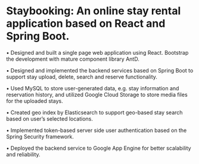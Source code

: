 # Staybooking: An online stay rental application based on React and Spring Boot.

• Designed and built a single page web application using React. Bootstrap the development with mature component library AntD.

• Designed and implemented the backend services based on Spring Boot to support stay upload, delete, search and reserve
functionality.

• Used MySQL to store user-generated data, e.g. stay information and reservation history, and utilized Google Cloud Storage to
store media files for the uploaded stays.

• Created geo index by Elasticsearch to support geo-based stay search based on user’s selected locations.

• Implemented token-based server side user authentication based on the Spring Security framework.

• Deployed the backend service to Google App Engine for better scalability and reliability.
